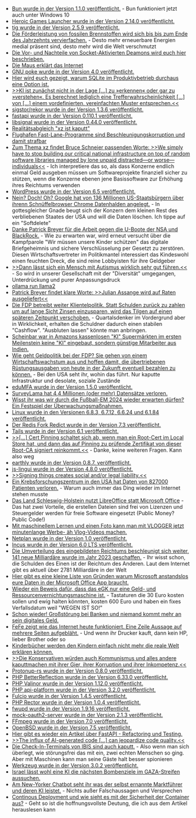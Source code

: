* [Bun wurde in der Version 1.1.0 veröffentlicht.](https://github.com/oven-sh/bun/releases/tag/bun-v1.1.0) - Bun funktioniert jetzt auch unter Windows 10
* [Heroic Games Launcher wurde in der Version 2.14.0 veröffentlicht.](https://github.com/Heroic-Games-Launcher/HeroicGamesLauncher/releases/tag/v2.14.0)
* [tig wurde in der Version 2.5.9 veröffentlicht.](https://github.com/jonas/tig/releases/tag/tig-2.5.9)
* [Die Förderleistung von fossilen Brennstoffen wird sich bis bis zum Ende des Jahrzehnts vervierfachen.](https://blog.fefe.de/?ts=98f4bd6a) - Desto mehr erneuerbare Energien medial präsent sind, desto mehr wird die Welt verschmutzt
* [Die Vor- und Nachteile von Socket-Aktivierten Deamons wird euch hier beschrieben.](https://utcc.utoronto.ca/~cks/space/blog/linux/SystemdSocketActivationThoughts)
* [Die Maus erklärt das Internet](https://netzpolitik.org/2024/tv-tipps-die-maus-erklaert-das-internet/)
* [GNU poke wurde in der Version 4.0 veröffentlicht.](https://www.phoronix.com/news/GNU-Poke-4.0-Poke-ELF-1.0)
* [Hier wird euch gezeigt, warum SQLite im Produktivbetrieb durchaus eine Option ist.](https://fractaledmind.github.io/2023/12/23/rubyconftw/)
* [>>KI ist zunächst nicht in der Lage [...] zu »erkennen« oder gar zu »verstehen«. Es berechnet lediglich eine Trefferwahrscheinlichkeit [...] von [...] einem vordefinierten, vereinfachten Muster entsprechen.<<](https://www.kuketz-blog.de/ki-und-datenschutz-eine-kritische-betrachtung/)
* [sigstor/rekor wurde in der Version 1.3.6 veröffentlicht.](https://github.com/sigstore/rekor/releases/tag/v1.3.6)
* [fastapi wurde in der Version 0.110.1 veröffentlicht.](https://github.com/tiangolo/fastapi/releases/tag/0.110.1)
* [libsignal wurde in der Version 0.44.0 veröffentlicht.](https://github.com/signalapp/libsignal/releases/tag/v0.44.0)
* [Realitätsabgleich "xz ist kaputt"](https://www.rapid7.com/blog/post/2024/04/01/etr-backdoored-xz-utils-cve-2024-3094/)
* [Flughafen Fast-Lane-Programme sind Beschleunigungskorruption und damit strafbar](http://blog.fefe.de/?ts=98f5ed9b)
* [Zum Thema xz findet Bruce Schneier passenden Worte: >>We simply have to stop building our critical national infrastructure on top of random software libraries managed by lone unpaid distracted—or worse—individuals<<](https://www.schneier.com/blog/archives/2024/04/xz-utils-backdoor.html) - Ich interpretiere das so, als dass Konzerne endlich einmal Geld ausgeben müssen um Softwareprojekte finanziell sicher zu stützen, wenn die Konzerne ebenen jene Basissoftware zur Erhöhung ihres Reichtums verwenden
* [WordPress wurde in der Version 6.5 veröffentlicht.](https://wordpress.org/news/2024/04/regina/)
* [Nein? Doch! Oh? Google hat von 136 Millionen US-Staatsbürgern über ihrenn Schnüffelbrowser Chrome Datenhalden angelegt.](https://www.bleepingcomputer.com/news/legal/google-agrees-to-delete-chrome-browsing-data-of-136-million-users/) - In gottesgleicher Gnade beugt sich der Konzern dem kleinen Rest des verbliebenen Staates der USA und will die Daten löschen. Ich tippe auf ein "Softdelete"
* [Danke Patrick Breyer für die Arbeit gegen die U-Boote der NSA und BlackRock.](https://www.patrick-breyer.de/beschlussfertiger-vorschlag-zur-chatkontrolle-geleakt-angriff-auf-digitales-briefgeheimnis-und-sichere-verschluesselung/) - Wie zu erwarten war, wird erneut versucht über die Kampfparole "Wir müssen unsere Kinder schützen" das digitale Briefgeheimnis und sichere Verschlüsselung per Gesetzt zu zerstören. Diesen Wirtschaftsvertreter im Politikmantel interessiert das Kindeswohl einen feuchten Dreck, die sind reine Lobbyisten für ihre Geldgeber
* [>>Dann lässt sich ein Mensch mit Autis­mus wirk­lich sehr gut führen.<<](https://tuxproject.de/blog/2024/04/zdf-scheissdreck-zum-weltautismustag-2024/) - So wird in unserer Gesellschaft mit der "Diversität" umgegangen, Unterdrückung und purer Anpassungsdruck
* [ollama run llama2](https://www.freecodecamp.org/news/how-to-run-open-source-llms-locally-using-ollama/)
* [Patrick Breyer findet klare Worte: >>Julian Assange wird auf Raten ausgeliefert<<](https://www.patrick-breyer.de/piraten-julian-assange-wird-auf-raten-ausgeliefert/)
* [Die FDP betreibt weiter Klientelpolitik. Statt Schulden zurück zu zahlen um auf lange Sicht Zinsen einzusparen, wird das Tilgen auf einen späteren Zeitpunkt verschoben.](http://blog.fefe.de/?ts=98f25c51) - Quartalsdenker im Vordergrund aber in Wirklichkeit, erhalten die Schuldner dadurch einen stabilen "Cashflow". "Ausbluten lassen" könnte man anbringen.
* [Scheinbar war in Amazons kassenlosen "KI" Supermärkten im ersten Meilenstein keine "KI" eingebaut, sondern günstige Mitarbeiter aus Indien.](http://blog.fefe.de/?ts=98f29bfe)
* [Wie geht Geldpolitik bei der FDP? Sie gehen von einem Wirtschaftswachstum aus und hoffen damit, die übertriebenen Rüstungsausgaben von heute in der Zukunft eventuell bezahlen zu können.](http://blog.fefe.de/?ts=98f51e86) - Bei den USA seht ihr, wohin das führt. Nur kaputte Infrastruktur und desolate, soziale Zustände
* [eduMFA wurde in der Version 1.5.0 veröffentlicht.](https://github.com/eduMFA/eduMFA/releases/tag/v1.5.0)
* [SurveyLama hat 4,4 Millionen (oder mehr) Datensätze verloren.](https://www.bleepingcomputer.com/news/security/surveylama-data-breach-exposes-info-of-44-million-users/)
* [Wisst ihr was wir durch die Fußball-EM 2024 wieder erwarten dürfen? Ein Festspiel der Überwachungsmaßnahmen.](https://netzpolitik.org/2024/fussball-em-2024-kritik-an-potenziellen-ueberwachungsmassnahmen/)
* [Linux wurde in den Versionen 6.8.3, 6.7.12, 6.6.24 und 6.1.84 veröffentlicht.](https://lwn.net/Articles/968250/)
* [Der Redis Fork Redict wurde in der Version 7.3 veröffentlicht.](https://www.phoronix.com/news/Redict-7.3-Redis-Fork)
* [Tails wurde in der Version 6.1 veröffentlicht.](https://tails.net/news/version_6.1/index.en.html)
* [>>[...] Cert Pinning schaltet sich ab, wenn man ein Root-Cert im Local Store hat, und dann das auf Pinning zu prüfende Zertifikat von dieser Root-CA signiert reinkommt.<<](http://blog.fefe.de/?ts=98f361af) - Danke, keine weiteren Fragen. Kann also weg
* [earthly wurde in der Version 0.8.7. veröffentlicht.](https://github.com/earthly/earthly/releases/tag/v0.8.7)
* [js-lingui wurde in der Version 4.8.0 veröffentlicht.](https://github.com/lingui/js-lingui/releases/tag/v4.8.0)
* [>>Signing things creates social and/or legal liability.<<](https://utcc.utoronto.ca/~cks/space/blog/tech/OnNotSigningThings)
* [Ein Krebsforschungszentrum in den USA hat Daten von 827000 Patienten verloren.](https://www.bleepingcomputer.com/news/security/us-cancer-center-data-breach-exposes-info-of-827-000-patients/) - Warum auch immer das Ding wieder im Internet stehen musste
* [Das Land Schleswig-Holstein nutzt LibreOffice statt Microsoft Office](https://www.borncity.com/blog/2024/04/05/digitale-it-souvernitt-schleswig-holstein-setzt-auf-libreoffice/) - Das hat zwei Vorteile, die erstellen Dateien sind frei von Lizenzen und Steuergelder werden für freie Software eingesetzt (Public Money? Public Code!)
* [Mit maschinellem Lernen und einen Foto kann man mit VLOGGER jetzt minutenlange Werbe- äh Vlog-Videos machen.](https://www.borncity.com/blog/2024/04/05/vlogger-ein-foto-reicht-fr-ein-ki-generiertes-video/)
* [Netplan wurde in der Version 1.0 veröffentlicht.](https://www.phoronix.com/news/Netplan-1.0-Ready-For-Ubuntu-24)
* [Incus wurde in der Version 6.0 LTS veröffentlicht.](https://lwn.net/Articles/968421/)
* [Die Umverteilung des eingebildeten Reichtums beschleunigt sich weiter, 141 neue Milliardäre wurde im Jahr 2023 geschaffen.](https://tuxproject.de/blog/2024/04/trotzdem-nicht-taylor-swift-essen/) - Ihr wisst schon, die Schulden des Einen ist der Reichtum des Anderen. Laut dem Internet gibt es aktuell über 2781 Milliardäre in der Welt
* [Hier gibt es eine kleine Liste von Gründen warum Microsoft anstandslos eure Daten in der Microsoft Office App braucht.](https://www.schneier.com/blog/archives/2024/04/surveillance-by-the-new-microsoft-outlook-app.html)
* [Wieder ein Beweis dafür, dass das eGK nur eine Geld- und Ressourcenvernichtungsmaschine ist.](https://www.borncity.com/blog/2024/04/04/egk-tastatur-z-b-g87-1505-mit-verfallsdatum-wird-elektroschrott/) - Tastaturen die 30 Euro kosten sollen und ewig halten könnten, kosten 600 Euro und haben ein fixes Verfallsdatum weil "WEGEN IST SO!"
* [Schon wieder! Großstörung bei Banken und niemand kommt mehr an sein digitales Geld.](https://www.borncity.com/blog/2024/04/04/grostrung-bei-banken-sparkasse-commerzbank-volksbank-am-4-april-2024/)
* [FeFe zeigt wie das Internet heute funktioniert. Eine Zeile Aussage auf mehrere Seiten aufgebläht.](http://blog.fefe.de/?ts=98f079e5) - Und wenn ihr Drucker kauft, dann kein HP, lieber Brother oder so
* [Kinderbücher werden den Kindern einfach nicht mehr die reale Welt erklären können.](http://blog.fefe.de/?ts=98f012e2)
* [>>Die Konservativen würden auch Kommunismus und alles andere kaputtmachen mit ihrer Gier, ihrer Korruption und ihrer Inkompetenz.<<](http://blog.fefe.de/?ts=98f1e6e4)
* [Protonup-rs wurde in der Version 0.8.0 veröffentlicht.](https://github.com/auyer/Protonup-rs/releases/tag/v0.8.0)
* [PHP BetterReflection wurde in der Version 6.33.0 veröffentlicht.](https://github.com/Roave/BetterReflection/releases/tag/6.33.0)
* [PHP Valinor wurde in der Version 1.12.0 veröffentlicht.](https://github.com/CuyZ/Valinor/releases/tag/1.12.0)
* [PHP api-platform wurde in der Version 3.2.0 veröffentlicht.](https://github.com/api-platform/api-platform/releases/tag/v3.2.20)
* [Fulcio wurde in der Version 1.4.5 veröffentlicht.](https://github.com/sigstore/fulcio/releases/tag/v1.4.5)
* [PHP Rector wurde in der Version 1.0.4 veröffentlicht.](https://github.com/rectorphp/rector/releases/tag/1.04)
* [fwupd wurde in der Version 1.9.16 veröffentlicht.](https://github.com/fwupd/fwupd/releases/tag/1.9.16)
* [mock-oauth2-server wurde in der Version 2.1.3 veröffentlicht.](https://github.com/navikt/mock-oauth2-server/releases/tag/2.1.3)
* [FFmpeg wurde in der Version 7.0 veröffentlicht.](https://lwn.net/Articles/968565/)
* [OpenBSD wurde in der Version 7.5 veröffentlicht.](https://lwn.net/Articles/968584/)
* [Hier gibt es wieder ein Artikel über FastAPI - Refactoring und Testing.](https://improveandrepeat.com/2024/04/python-friday-221-refactor-the-fastapi-to-do-application/)
* [>>The influx of AI-generated code [...] can jeopardize code quality.<<](https://blog.fefe.de/?ts=98eebcc5)
* [Die Check-In-Terminals von IBIS sind auch kaputt.](https://www.borncity.com/blog/2024/04/06/ibis-hotel-check-in-terminal-gibt-zugangsdaten-fremder-zimmer-aus/) - Also wenn man sich überlegt, wie störungsfrei das mit ein, zwei echten Menschen so ging. Aber mit Maschinen kann man seine Gäste halt besser spionieren
* [Werkzeug wurde in der Version 3.0.2 veröffentlicht.](https://github.com/pallets/werkzeug/releases/tag/3.0.2)
* [Israel lässt wohl eine KI die nächsten Bombenziele im GAZA-Streifen aussuchen.](https://blog.fefe.de/?ts=98efd71e)
* [Am New-Yorker Chatbot seht ihr was der selbst ernannte Marktführer und deren KI leistet.](https://blog.fefe.de/?ts=98ec1648) - Nichts außer Falschaussagen und Versprechen
* [Continous Deployment und wie sieht es mit der Sicherheit der Container aus?](https://thomasfricke.de/pages/fossec/) - Geht so ist die hoffnungsvollste Deutung, die ich aus dem Artikel herauslesen kann

